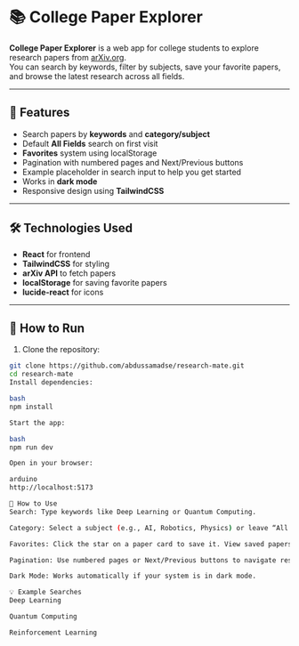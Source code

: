 # 📚 College Paper Explorer

**College Paper Explorer** is a web app for college students to explore research papers from [arXiv.org](https://arxiv.org).  
You can search by keywords, filter by subjects, save your favorite papers, and browse the latest research across all fields.

---

## 🌟 Features

- Search papers by **keywords** and **category/subject**  
- Default **All Fields** search on first visit  
- **Favorites** system using localStorage  
- Pagination with numbered pages and Next/Previous buttons  
- Example placeholder in search input to help you get started  
- Works in **dark mode**  
- Responsive design using **TailwindCSS**  

---

## 🛠 Technologies Used

- **React** for frontend  
- **TailwindCSS** for styling  
- **arXiv API** to fetch papers  
- **localStorage** for saving favorite papers  
- **lucide-react** for icons  

---

## 🚀 How to Run

1. Clone the repository:

```bash
git clone https://github.com/abdussamadse/research-mate.git
cd research-mate
Install dependencies:

bash
npm install

Start the app:

bash
npm run dev

Open in your browser:

arduino
http://localhost:5173

📝 How to Use
Search: Type keywords like Deep Learning or Quantum Computing.

Category: Select a subject (e.g., AI, Robotics, Physics) or leave “All Fields” to browse everything.

Favorites: Click the star on a paper card to save it. View saved papers on the Favorites page.

Pagination: Use numbered pages or Next/Previous buttons to navigate results.

Dark Mode: Works automatically if your system is in dark mode.

💡 Example Searches
Deep Learning

Quantum Computing

Reinforcement Learning
